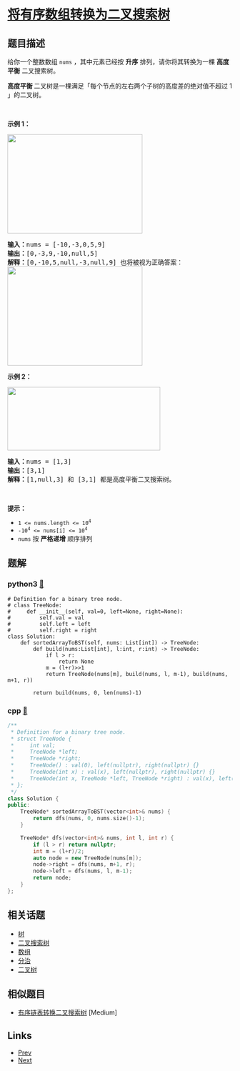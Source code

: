 
# [将有序数组转换为二叉搜索树](https://leetcode-cn.com/problems/convert-sorted-array-to-binary-search-tree)

## 题目描述

<p>给你一个整数数组 <code>nums</code> ，其中元素已经按 <strong>升序</strong> 排列，请你将其转换为一棵 <strong>高度平衡</strong> 二叉搜索树。</p>

<p><strong>高度平衡 </strong>二叉树是一棵满足「每个节点的左右两个子树的高度差的绝对值不超过 1 」的二叉树。</p>

<p>&nbsp;</p>

<p><strong>示例 1：</strong></p>
<img alt="" src="https://assets.leetcode.com/uploads/2021/02/18/btree1.jpg" style="width: 302px; height: 222px;" />
<pre>
<strong>输入：</strong>nums = [-10,-3,0,5,9]
<strong>输出：</strong>[0,-3,9,-10,null,5]
<strong>解释：</strong>[0,-10,5,null,-3,null,9] 也将被视为正确答案：
<img alt="" src="https://assets.leetcode.com/uploads/2021/02/18/btree2.jpg" style="width: 302px; height: 222px;" />
</pre>

<p><strong>示例 2：</strong></p>
<img alt="" src="https://assets.leetcode.com/uploads/2021/02/18/btree.jpg" style="width: 342px; height: 142px;" />
<pre>
<strong>输入：</strong>nums = [1,3]
<strong>输出：</strong>[3,1]
<strong>解释：</strong>[1,null,3] 和 [3,1] 都是高度平衡二叉搜索树。
</pre>

<p>&nbsp;</p>

<p><strong>提示：</strong></p>

<ul>
	<li><code>1 &lt;= nums.length &lt;= 10<sup>4</sup></code></li>
	<li><code>-10<sup>4</sup> &lt;= nums[i] &lt;= 10<sup>4</sup></code></li>
	<li><code>nums</code> 按 <strong>严格递增</strong> 顺序排列</li>
</ul>


## 题解

### python3 [🔗](convert-sorted-array-to-binary-search-tree.py) 
```python3
# Definition for a binary tree node.
# class TreeNode:
#     def __init__(self, val=0, left=None, right=None):
#         self.val = val
#         self.left = left
#         self.right = right
class Solution:
    def sortedArrayToBST(self, nums: List[int]) -> TreeNode:
        def build(nums:List[int], l:int, r:int) -> TreeNode:
            if l > r:
                return None
            m = (l+r)>>1
            return TreeNode(nums[m], build(nums, l, m-1), build(nums, m+1, r))
        
        return build(nums, 0, len(nums)-1)
```
### cpp [🔗](convert-sorted-array-to-binary-search-tree.cpp) 
```cpp
/**
 * Definition for a binary tree node.
 * struct TreeNode {
 *     int val;
 *     TreeNode *left;
 *     TreeNode *right;
 *     TreeNode() : val(0), left(nullptr), right(nullptr) {}
 *     TreeNode(int x) : val(x), left(nullptr), right(nullptr) {}
 *     TreeNode(int x, TreeNode *left, TreeNode *right) : val(x), left(left), right(right) {}
 * };
 */
class Solution {
public:
    TreeNode* sortedArrayToBST(vector<int>& nums) {
        return dfs(nums, 0, nums.size()-1);
    }

    TreeNode* dfs(vector<int>& nums, int l, int r) {
        if (l > r) return nullptr;
        int m = (l+r)/2;
        auto node = new TreeNode(nums[m]);
        node->right = dfs(nums, m+1, r);
        node->left = dfs(nums, l, m-1);
        return node;
    }
};
```


## 相关话题

- [树](https://leetcode-cn.com/tag/tree) 
- [二叉搜索树](https://leetcode-cn.com/tag/binary-search-tree) 
- [数组](https://leetcode-cn.com/tag/array) 
- [分治](https://leetcode-cn.com/tag/divide-and-conquer) 
- [二叉树](https://leetcode-cn.com/tag/binary-tree) 


## 相似题目

- [有序链表转换二叉搜索树](../convert-sorted-list-to-binary-search-tree/README.md)  [Medium] 


## Links

- [Prev](../binary-tree-level-order-traversal-ii/README.md) 
- [Next](../convert-sorted-list-to-binary-search-tree/README.md) 

